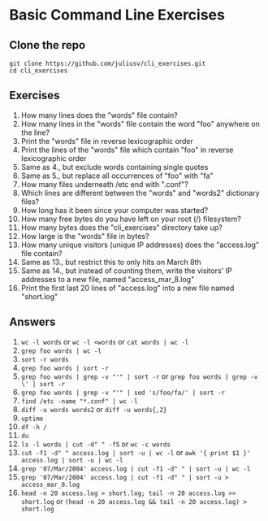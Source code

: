 # Basic Command Line Exercises

## Clone the repo

    git clone https://github.com/juliusv/cli_exercises.git
    cd cli_exercises

## Exercises

1. How many lines does the "words" file contain?
2. How many lines in the "words" file contain the word "foo" anywhere on the line?
3. Print the "words" file in reverse lexicographic order
4. Print the lines of the "words" file which contain "foo" in reverse lexicographic order
5. Same as 4., but exclude words containing single quotes
6. Same as 5., but replace all occurrences of "foo" with "fa"
7. How many files underneath /etc end with ".conf"?
8. Which lines are different between the "words" and "words2" dictionary files?
9. How long has it been since your computer was started?
10. How many free bytes do you have left on your root (/) filesystem?
11. How many bytes does the "cli_exercises" directory take up?
12. How large is the "words" file in bytes?
13. How many unique visitors (unique IP addresses) does the "access.log" file contain?
14. Same as 13., but restrict this to only hits on March 8th
15. Same as 14., but instead of counting them, write the visitors' IP addresses to a new file, named "access_mar_8.log"
16. Print the first last 20 lines of "access.log" into a new file named "short.log"

## Answers

1. `wc -l words`
      or
   `wc -l <words`
      or
   `cat words | wc -l`
2. `grep foo words | wc -l`
3. `sort -r words`
4. `grep foo words | sort -r`
5. `grep foo words | grep -v "'" | sort -r`
      or
   `grep foo words | grep -v \' | sort -r`
6. `grep foo words | grep -v "'" | sed 's/foo/fa/' | sort -r`
7. `find /etc -name "*.conf" | wc -l`
8. `diff -u words words2`
      or
   `diff -u words{,2}`
9. `uptime`
10. `df -h /`
11. `du`
12. `ls -l words | cut -d" " -f5`
      or
    `wc -c words`
13. `cut -f1 -d" " access.log | sort -u | wc -l`
      or
    `awk '{ print $1 }' access.log | sort -u | wc -l`
14. `grep '07/Mar/2004' access.log | cut -f1 -d" " | sort -u | wc -l`
15. `grep '07/Mar/2004' access.log | cut -f1 -d" " | sort -u > access_mar_8.log`
16. `head -n 20 access.log > short.log; tail -n 20 access.log >> short.log`
      or
    `(head -n 20 access.log && tail -n 20 access.log) > short.log`
